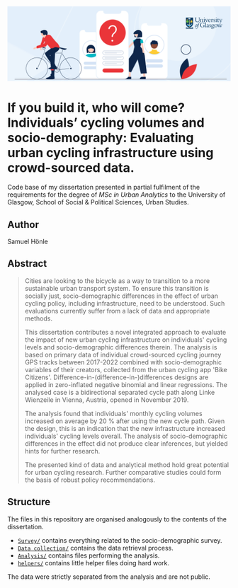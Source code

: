 ![Cover picture](Survey/Cover%20picture.png)

# If you build it, who will come? Individuals’ cycling volumes and socio-demography: Evaluating urban cycling infrastructure using crowd-sourced data.

Code base of my dissertation presented in partial fulfilment of the
requirements for the degree of *MSc in Urban Analytics* to the University of
Glasgow, School of Social & Political Sciences, Urban Studies.

## Author
Samuel Hönle

## Abstract
> Cities are looking to the bicycle as a way to transition to a more sustainable urban transport system.
> To ensure this transition is socially just, socio-demographic differences in the effect of urban cycling policy, including infrastructure, need to be understood.
> Such evaluations currently suffer from a lack of data and appropriate methods.
> 
> This dissertation contributes a novel integrated approach to evaluate the impact of new urban cycling infrastructure on individuals' cycling levels and socio-demographic differences therein.
> The analysis is based on primary data of individual crowd-sourced cycling journey GPS tracks between 2017-2022 combined with socio-demographic variables of their creators, collected from the urban cycling app 'Bike Citizens'.
> Difference-in-(difference-in-)differences designs are applied in zero-inflated negative binomial and linear regressions.
> The analysed case is a bidirectional separated cycle path along Linke Wienzeile in Vienna, Austria, opened in November 2019.
>  
> The analysis found that individuals' monthly cycling volumes increased on average by 20 % after using the new cycle path.
> Given the design, this is an indication that the new infrastructure increased individuals' cycling levels overall.
> The analysis of socio-demographic differences in the effect did not produce clear inferences, but yielded hints for further research.
>  
> The presented kind of data and analytical method hold great potential for urban cycling research.
> Further comparative studies could form the basis of robust policy recommendations.

## Structure
The files in this repository are organised analogously to the contents of the
dissertation.

* [`Survey/`](Survey) contains everything related to the socio-demographic
  survey.
* [`Data collection/`](Data%20collection) contains the data retrieval process.
* [`Analysis/`](Analysis) contains files performing the analysis.
* [`helpers/`](helpers) contains little helper files doing hard work.

The data were strictly separated from the analysis and are not public.
